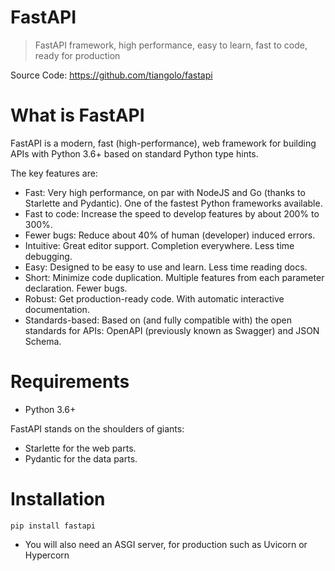 # FastAPI

> FastAPI framework, high performance, easy to learn, fast to code, ready for production

Source Code: https://github.com/tiangolo/fastapi

# What is FastAPI 

FastAPI is a modern, fast (high-performance), web framework for building APIs with Python 3.6+ based on standard Python type hints.

The key features are:

* Fast: Very high performance, on par with NodeJS and Go (thanks to Starlette and Pydantic). One of the fastest Python frameworks available.
* Fast to code: Increase the speed to develop features by about 200% to 300%. 
* Fewer bugs: Reduce about 40% of human (developer) induced errors. 
* Intuitive: Great editor support. Completion everywhere. Less time debugging.
* Easy: Designed to be easy to use and learn. Less time reading docs.
* Short: Minimize code duplication. Multiple features from each parameter declaration. Fewer bugs.
* Robust: Get production-ready code. With automatic interactive documentation.
* Standards-based: Based on (and fully compatible with) the open standards for APIs: OpenAPI (previously known as Swagger) and JSON Schema.


# Requirements

* Python 3.6+

FastAPI stands on the shoulders of giants:

* Starlette for the web parts.
* Pydantic for the data parts.

# Installation

```
pip install fastapi
```

* You will also need an ASGI server, for production such as Uvicorn or Hypercorn


